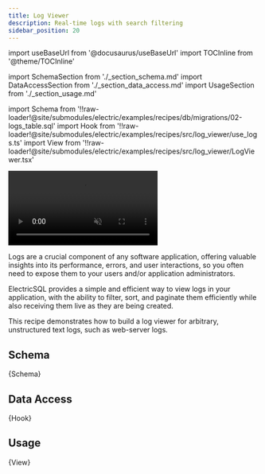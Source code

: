 ```yaml
---
title: Log Viewer
description: Real-time logs with search filtering
sidebar_position: 20
---
```


import useBaseUrl from '@docusaurus/useBaseUrl'
import TOCInline from '@theme/TOCInline'

import SchemaSection from './_section_schema.md'
import DataAccessSection from './_section_data_access.md'
import UsageSection from './_section_usage.md'

import Schema from '!!raw-loader!@site/submodules/electric/examples/recipes/db/migrations/02-logs_table.sql'
import Hook from '!!raw-loader!@site/submodules/electric/examples/recipes/src/log_viewer/use_logs.ts'
import View from '!!raw-loader!@site/submodules/electric/examples/recipes/src/log_viewer/LogViewer.tsx'

<video className="w-full mx-auto mb-3" autoPlay={true} loop muted playsInline>
  <source src={useBaseUrl('/videos/recipes/log-viewer.mp4')} />
</video>

Logs are a crucial component of any software application, offering valuable insights into its performance, errors, and user interactions, so you often need to expose them to your users and/or application administrators.

ElectricSQL provides a simple and efficient way to view logs in your application, with the ability to filter, sort, and paginate them efficiently while also receiving them live as they are being created.

This recipe demonstrates how to build a log viewer for arbitrary, unstructured text logs, such as web-server logs.

<TOCInline toc={toc} />

## Schema
<SchemaSection />

<CodeBlock language="sql">
  {Schema}
</CodeBlock>

## Data Access
<DataAccessSection />

<CodeBlock language="ts">
  {Hook}
</CodeBlock>

## Usage
<UsageSection />

<CodeBlock language="tsx">
  {View}
</CodeBlock>

